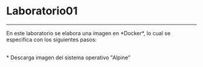 # Laboratorio01
---------------
<p>En este laboratorio se elabora una imagen en *Docker*, lo cual se especifíca con los siguientes pasos:</p>
</br>
* Descarga imagen del sistema operativo "Alpine"
